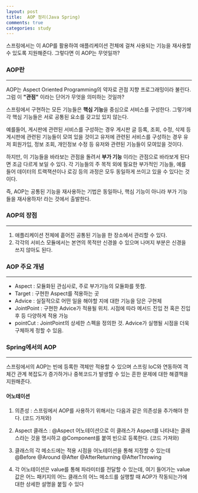 ```yaml
---
layout: post
title:  AOP 정리(Java Spring)
comments: true 
categories: study
---
```


스프링에서는 이 AOP를 활용하여 애플리케이션 전체에 걸쳐 사용되는 기능을 재사용할 수 있도록 지원해준다.
그렇다면 이 AOP는 무엇일까?

### AOP란
- - -
AOP는 Aspect Oriented Programming의 약자로 관점 지향 프로그래밍이라 불린다. 그럼 이 **"관점"** 이라는 단어가 무엇을 의미하는 것일까?

스프링에서 구현하는 모든 기능들은 **핵심 기능**을 중심으로 서비스를 구성한다. 그렇기에 각 핵심 기능들은 서로 공통된 요소를 갖고있 있지 않는다.

예를들어, 게시판에 관련된 서비스를 구성하는 경우 게시판 글 등록, 조회, 수정, 삭제 등 게시판에 관련된 기능들이 모여 있을 것이고 유저에 관련된 서비스를 구성하는 경우 유저 회원가입, 정보 조회, 개인정보 수정 등 유저와 관련된 기능들이 모여있을 것이다.



하지만, 이 기능들을 바라보는 관점을 돌려서 **부가 기능** 이라는 관점으로 바라보게 된다면 조금 다르게 보일 수 있다.
각 기능들의 주 목적 외에 필요한 부가적인 기능들, 예를 들어 데이터의 트랙잭션이나 로깅 등의 과정은 모두 동일하게 쓰이고 있을 수 있다는 것이다.

즉, AOP는 공통된 기능을 재사용하는 기법은 동일하나, 핵심 기능이 아니라 부가 기능들을 재사용하자! 라는 것에서 출발한다.

### AOP의 장점
---
1. 애플리케이션 전체에 흩어진 공통된 기능을 한 장소에서 관리할 수 있다.
2. 각각의 서비스 모듈에서는 본연의 목적만 신경쓸 수 있으며 나머지 부분은 신경을 쓰지 않아도 된다.

### AOP 주요 개념
---
* Aspect : 모듈화된 관심사로, 주로 부가기능의 모듈화를 뜻함.
* Target : 구현한 Aspect를 적용하는 곳
* Advice : 실질적으로 어떤 일을 해야할 지에 대한 기능을 담은 구현체
* JointPoint : 구현한 Advice가 적용될 위치. 시점에 따라 메서드 진입 전 혹은 진입 후 등 다양하게 적용 가능
* pointCut : JointPoint의 상세한 스펙을 정의한 것. Advice가 실행될 시점을 더욱 구체하게 정할 수 있음.

### Spring에서의 AOP
---
스프링에서의 AOP는 빈에 등록한 객체만 적용할 수 있으며 스프링 IoC와 연동하여 객체간 관계 복잡도가 증가하거나 중복코드가 발생할 수 있는 흔한 문제에 대한 해결책을 지원해준다.

#### 어노테이션 
1. 의존성 : 스프링에서 AOP를 사용하기 위해서는 다음과 같은 의존성을 추가해야 한다.
    (코드 가져와)

2. Aspect 클래스 : @Aspect 어노테이션으로 이 클래스가 Aspect를 나타내는 클래스라는 것을 명시하고 @Component를 붙여 빈으로 등록한다.
    (코드 가져와)

3. 클래스의 각 메소드에는 적용 시점을 어노테이션을 통해 지정할 수 있는데
    @Before
    @Around
    @After
    @AfterReturning
    @AfterThrowing

4. 각 어노테이션은 value를 통해 파라미터를 전달할 수 있는데, 여기 들어가는 value값은 어느 패키지의 어느 클래스의 어느 메소드를 실행할 때 AOP가 작동되는가에 대한 상세한 설명을 붙힐 수 있다


